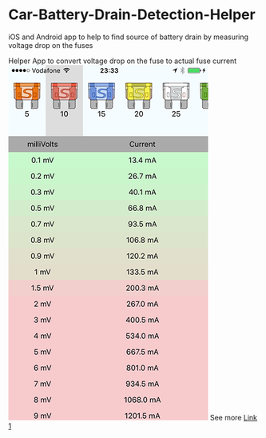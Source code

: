 # Car-Battery-Drain-Detection-Helper
iOS and Android app to help to find source of battery drain by measuring voltage drop on the fuses

Helper App to convert voltage drop on the fuse to actual fuse current
![App screenshot](https://raw.githubusercontent.com/michbil/Car-Battery-Drain-Detection-Helper/master/misc/screenshot.png)
See more
[Link 1](http://www.motor-talk.de/forum/aktion/Attachment.html?attachmentId=721311)

